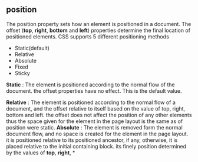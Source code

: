 ## position
The position property sets how an element is positioned in a document. The offset (**top**, **right**, **bottom** and **left**) properties determine the final location of positioned elements. CSS supports 5 different positioning methods
 - Static(default)
 - Relative
 - Absolute
 - Fixed
 - Sticky

**Static**
: The element is positioned according to the normal flow of the document. the offset properties have no effect. This is the default value.

**Relative**
: The element is positioned according to the normal flow of a document, and the offset relative to itself based on the value of top, right, bottom and left. the offset does not affect the position of any other elements thus the space given for the element in the page layout is the same as of position were static.
**Absolute**
: The element is removed form the normal document flow, and no space is created for the element in the page layout. it is positioned relative to its positioned ancestor, if any, otherwise, it is placed relative to the initial containing block. its finely position determined by the values of **top**, **right**, *
<!--stackedit_data:
eyJoaXN0b3J5IjpbLTEzMjA4MTQ5NDUsMTE4OTUwMjc0NiwtNz
A5NTkyODA3LDE4MzAxMjc3MjQsMTcxNDE5MDE2MCwtMjEzMTc2
OTgwLDEzMTA4MTk2OTYsLTIxMzE3Njk4MF19
-->
